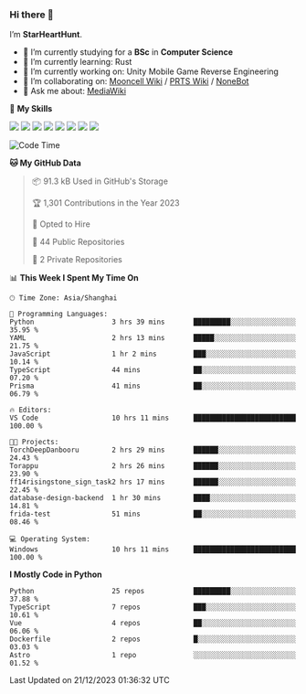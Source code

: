 ### Hi there 👋

I’m **StarHeartHunt**.

- 🏫 I’m currently studying for a **BSc** in **Computer Science**
- 🌱 I’m currently learning: Rust
- 🔭 I’m currently working on: Unity Mobile Game Reverse Engineering
- 👯 I’m collaborating on: [Mooncell Wiki](https://fgo.wiki/) / [PRTS Wiki](http://prts.wiki/) / [NoneBot](https://github.com/nonebot)
- 💬 Ask me about: [MediaWiki](https://www.mediawiki.org)

🌟 **My Skills**

![](https://img.shields.io/badge/-Python-3e74a2?style=flat-square&logo=Python&logoColor=fff)
![](https://img.shields.io/badge/-Node.js-339933?style=flat-square&logo=node.js&logoColor=fff)
![](https://img.shields.io/badge/-Vue-4fc08d?style=flat-square&logo=vue.js&logoColor=fff)
![](https://img.shields.io/badge/-React-2d98ce?style=flat-square&logo=React&logoColor=fff)
![](https://img.shields.io/badge/-TypeScript-3178C6?style=flat-square&logo=TypeScript&logoColor=fff)
![](https://img.shields.io/badge/-Docker-2496ED?style=flat-square&logo=Docker&logoColor=fff)
![](https://img.shields.io/badge/-Linux-000000?style=flat-square&logo=Linux&logoColor=fff)
![](https://img.shields.io/badge/-Dotnet-512bd4?style=flat-square&logo=.net&logoColor=fff)

<!--START_SECTION:waka-->
![Code Time](http://img.shields.io/badge/Code%20Time-802%20hrs%204%20mins-blue)

**🐱 My GitHub Data** 

> 📦 91.3 kB Used in GitHub's Storage 
 > 
> 🏆 1,301 Contributions in the Year 2023
 > 
> 💼 Opted to Hire
 > 
> 📜 44 Public Repositories 
 > 
> 🔑 2 Private Repositories 
 > 
📊 **This Week I Spent My Time On** 

```text
🕑︎ Time Zone: Asia/Shanghai

💬 Programming Languages: 
Python                   3 hrs 39 mins       █████████░░░░░░░░░░░░░░░░   35.95 % 
YAML                     2 hrs 13 mins       █████░░░░░░░░░░░░░░░░░░░░   21.75 % 
JavaScript               1 hr 2 mins         ███░░░░░░░░░░░░░░░░░░░░░░   10.14 % 
TypeScript               44 mins             ██░░░░░░░░░░░░░░░░░░░░░░░   07.20 % 
Prisma                   41 mins             ██░░░░░░░░░░░░░░░░░░░░░░░   06.79 % 

🔥 Editors: 
VS Code                  10 hrs 11 mins      █████████████████████████   100.00 % 

🐱‍💻 Projects: 
TorchDeepDanbooru        2 hrs 29 mins       ██████░░░░░░░░░░░░░░░░░░░   24.43 % 
Torappu                  2 hrs 26 mins       ██████░░░░░░░░░░░░░░░░░░░   23.90 % 
ff14risingstone_sign_task2 hrs 17 mins       ██████░░░░░░░░░░░░░░░░░░░   22.45 % 
database-design-backend  1 hr 30 mins        ████░░░░░░░░░░░░░░░░░░░░░   14.81 % 
frida-test               51 mins             ██░░░░░░░░░░░░░░░░░░░░░░░   08.46 % 

💻 Operating System: 
Windows                  10 hrs 11 mins      █████████████████████████   100.00 % 
```

**I Mostly Code in Python** 

```text
Python                   25 repos            █████████░░░░░░░░░░░░░░░░   37.88 % 
TypeScript               7 repos             ███░░░░░░░░░░░░░░░░░░░░░░   10.61 % 
Vue                      4 repos             ██░░░░░░░░░░░░░░░░░░░░░░░   06.06 % 
Dockerfile               2 repos             █░░░░░░░░░░░░░░░░░░░░░░░░   03.03 % 
Astro                    1 repo              ░░░░░░░░░░░░░░░░░░░░░░░░░   01.52 % 
```




 Last Updated on 21/12/2023 01:36:32 UTC
<!--END_SECTION:waka-->
